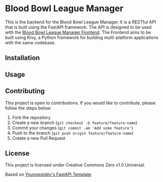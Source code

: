 # Blood Bowl League Manager

This is the backend for the Blood Bowl League Manager. It is a RESTful API that is built using the FastAPI framework. The API is designed to be used with the [Blood Bowl League Manager Frontend](). The Frontend aims to be built using Kivy, a Python framework for building multi-platform applications with the same codebase.

## Installation

## Usage

## Contributing

This project is open to contributions. If you would like to contribute, please follow the steps below:

1. Fork the repository
2. Create a new branch (`git checkout -b feature/feature-name`)
3. Commit your changes (`git commit -am 'Add some feature'`)
4. Push to the branch (`git push origin feature/feature-name`)
5. Create a new Pull Request

## License

This project is licensed under Creative Commons Zero v1.0 Universal.

Based on [Youngestdev's FastAPI Template](https://github.com/Youngestdev/fastapi-mongo)